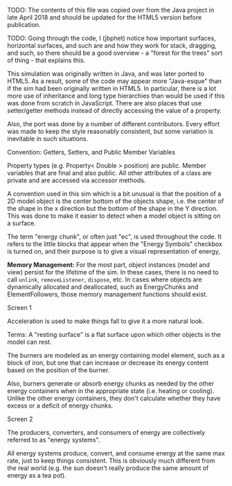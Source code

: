 
TODO: The contents of this file was copied over from the Java project in late April 2018 and should be updated for the
HTML5 version before publication.

TODO: Going through the code, I (jbphet) notice how important surfaces, horizontal surfaces, and such are and how they
work for stack, dragging, and such, so there should be a good overview - a "forest for the trees" sort of thing - that
explains this.


This simulation was originally written in Java, and was later ported to HTML5. As a result, some of the code may appear
more "Java-esque" than if the sim had been originally written in HTML5.  In particular, there is a lot more use of
inheritance and long type hierarchies than would be used if this was done from scratch in JavaScript.  There are also
places that use setter/getter methods instead of directly accessing the value of a property.

Also, the port was done by a number of different contributors.  Every effort was made to keep the style reasonably
consistent, but some variation is inevitable in such situations.
  
Convention: Getters, Setters, and Public Member Variables

Property types (e.g. Property< Double > position) are public.  Member variables that are final and also public.  All
other attributes of a class are private and are accessed via accessor methods.

A convention used in this sim which is a bit unusual is that the position of a 2D model object is the center bottom of
the objects shape, i.e. the center of the shape in the x direction but the bottom of the shape in the Y direction. This
was done to make it easier to detect when a model object is sitting on a
surface.

The term "energy chunk", or often just "ec", is used throughout the code. It refers to the little blocks that appear when 
the "Energy Symbols" checkbox is turned on, and their purpose is to give a visual representation of energy, 

**Memory Management:** For the most part, object instances (model and view) persist for the lifetime of the sim. In these
cases, there is no need to call `unlink`, `removeListener`, `dispose`, etc. In cases where objects are dynamically 
allocated and deallocated, such as EnergyChunks and ElementFollowers, those memory management functions should exist.

Screen 1

Acceleration is used to make things fall to give it a more natural look.

Terms: A "resting surface" is a flat surface upon which other objects in the model can rest.

The burners are modeled as an energy containing model element, such as a block of iron, but one that can increase or
decrease its energy content based on the position of the burner.

Also, burners generate or absorb energy chunks as needed by the other energy containers when in the appropriate state
(i.e. heating or cooling).  Unlike the other energy containers, they don't calculate whether they have excess or a
deficit of energy chunks.

Screen 2

The producers, converters, and consumers of energy are collectively referred to as "energy systems".

All energy systems produce, convert, and consume energy at the same max rate, just to keep things consistent.  This is
obviously much different from the real world (e.g. the sun doesn't really produce the same amount of energy as a tea
pot).



